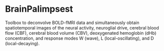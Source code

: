 # BrainPalimpsest
Toolbox to deconvolve BOLD-fMRI data and simultaneously obtain 
spatiotemporal images of the neural activity, neuroglial drive, 
cerebral blood flow (CBF), cerebral blood volume (CBV), 
deoxygenated hemoglobin (dHb) concentration, and response modes 
W (wave), L (local-oscillating), and D (local-decaying).
